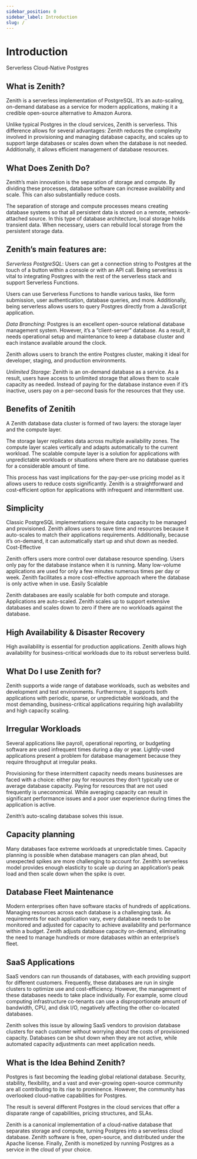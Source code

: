```yaml
---
sidebar_position: 0
sidebar_label: Introduction
slug: /
---
```


# Introduction
Serverless Cloud-Native Postgres



## What is Zenith?


Zenith is a serverless implementation of PostgreSQL. It’s an auto-scaling, on-demand database as a service for modern applications, making it a credible open-source alternative to Amazon Aurora.

Unlike typical Postgres in the cloud services, Zenith is serverless. This difference allows for several advantages: Zenith reduces the complexity involved in provisioning and managing database capacity, and scales up to support large databases or scales down when the database is not needed. Additionally, it allows efficient management of database resources.


## What Does Zenith Do?


Zenith’s main innovation is the separation of storage and compute. By dividing these processes, database software can increase availability and scale. This can also substantially reduce costs.

The separation of storage and compute processes means creating database systems so that all persistent data is stored on a remote, network-attached source. In this type of database architecture, local storage holds transient data. When necessary, users can rebuild local storage from the persistent storage data.

## Zenith’s main features are:

*Serverless PostgreSQL*: Users can get a connection string to Postgres at the touch of a button within a console or with an API call. Being serverless is vital to integrating Postgres with the rest of the serverless stack and support Serverless Functions. 

Users can use Serverless Functions to handle various tasks, like form submission, user authentication, database queries, and more. Additionally, being serverless allows users to query Postgres directly from a JavaScript application.

*Data Branching*: Postgres is an excellent open-source relational database management system. However, it’s a “client-server” database. As a result, it needs operational setup and maintenance to keep a database cluster and each instance available around the clock.

Zenith allows users to branch the entire Postgres cluster, making it ideal for developer, staging, and production environments.

*Unlimited Storage*: Zenith is an on-demand database as a service. As a result, users have access to unlimited storage that allows them to scale capacity as needed. Instead of paying for the database instance even if it’s inactive, users pay on a per-second basis for the resources that they use.

## Benefits of Zenitih

A Zenith database data cluster is formed of two layers: the storage layer and the compute layer.

The storage layer replicates data across multiple availability zones. The compute layer scales vertically and adapts automatically to the current workload. The scalable compute layer is a solution for applications with unpredictable workloads or situations where there are no database queries for a considerable amount of time.

This process has vast implications for the pay-per-use pricing model as it allows users to reduce costs significantly. Zenith is a straightforward and cost-efficient option for applications with infrequent and intermittent use.

## Simplicity

Classic PostgreSQL implementations require data capacity to be managed and provisioned. Zenith allows users to save time and resources because it auto-scales to match their applications requirements. Additionally, because it’s on-demand, it can automatically start up and shut down as needed.
Cost-Effective

Zenith offers users more control over database resource spending. Users only pay for the database instance when it is running. Many low-volume applications are used for only a few minutes numerous times per day or week. Zenith facilitates a more cost-effective approach where the database is only active when in use.
Easily Scalable

Zenith databases are easily scalable for both compute and storage. Applications are auto-scaled. Zenith scales up to support extensive databases and scales down to zero if there are no workloads against the database.

## High Availability & Disaster Recovery

High availability is essential for production applications. Zenith allows high availability for business-critical workloads due to its robust serverless build.

## What Do I use Zenith for?


Zenith supports a wide range of database workloads, such as websites and development and test environments. Furthermore, it supports both applications with periodic, sparse, or unpredictable workloads, and the most demanding, business-critical applications requiring high availability and high capacity scaling.

## Irregular Workloads

Several applications like payroll, operational reporting, or budgeting software are used infrequent times during a day or year. Lightly-used applications present a problem for database management because they require throughput at irregular peaks. 

Provisioning for these intermittent capacity needs means businesses are faced with a choice: either pay for resources they don’t typically use or average database capacity. Paying for resources that are not used frequently is uneconomical. While averaging capacity can result in significant performance issues and a poor user experience during times the application is active.

Zenith’s auto-scaling database solves this issue.

## Capacity planning

Many databases face extreme workloads at unpredictable times. Capacity planning is possible when database managers can plan ahead, but unexpected spikes are more challenging to account for. Zenith’s serverless model provides enough elasticity to scale up during an application’s peak load and then scale down when the spike is over.

## Database Fleet Maintenance

Modern enterprises often have software stacks of hundreds of applications. Managing resources across each database is a challenging task. As requirements for each application vary, every database needs to be monitored and adjusted for capacity to achieve availability and performance within a budget.
Zenith adjusts database capacity on-demand, eliminating the need to manage hundreds or more databases within an enterprise’s fleet.

## SaaS Applications

SaaS vendors can run thousands of databases, with each providing support for different customers. Frequently, these databases are run in single clusters to optimize use and cost-efficiency. However, the management of these databases needs to take place individually. For example, some cloud computing infrastructure co-tenants can use a disproportionate amount of bandwidth, CPU, and disk I/O, negatively affecting the other co-located databases.

Zenith solves this issue by allowing SaaS vendors to provision database clusters for each customer without worrying about the costs of provisioned capacity. Databases can be shut down when they are not active, while automated capacity adjustments can meet application needs.

## What is the Idea Behind Zenith?

Postgres is fast becoming the leading global relational database. Security, stability, flexibility, and a vast and ever-growing open-source community are all contributing to its rise to prominence. However, the community has overlooked cloud-native capabilities for Postgres.

The result is several different Postgres in the cloud services that offer a disparate range of capabilities, pricing structures, and SLAs.

Zenith is a canonical implementation of a cloud-native database that separates storage and compute, turning Postgres into a serverless cloud database. Zenith software is free, open-source, and distributed under the Apache license. Finally, Zenith is monetized by running Postgres as a service in the cloud of your choice. 
